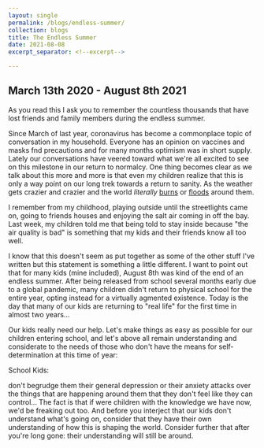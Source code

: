 ```yaml
---
layout: single
permalink: /blogs/endless-summer/
collection: blogs
title: The Endless Summer
date: 2021-08-08
excerpt_separator: <!--excerpt-->

---
```

## March 13th 2020 - August 8th 2021
<!--excerpt-->
As you read this I ask you to remember the countless thousands that have lost friends and family members during the endless summer. 

Since March of last year, coronavirus has become a commonplace topic of conversation in my household. Everyone has an opinion on 
vaccines and masks fnd precautions and for many months optimism was in short supply. Lately our conversations have veered toward
what we're all excited to see on this milestone in our return to normalcy. One thing becomes clear as we talk about this more and
more is that even my children realize that this is only a way point on our long trek towards a return to sanity. As the weather
gets crazier and crazier and the world _literally_ [burns](https://time.com/6087748/wildfires-around-the-world-photos/) or [floods](https://www.latimes.com/world-nation/story/2021-07-21/extreme-weather-worldwide-climate-change-disasters) around them.

I remember from my childhood, playing outside until the streetlights came on, going to friends houses and enjoying the salt air
coming in off the bay. Last week, my children told me that being told to stay inside because "the air quality is bad" is something
that my kids and their friends know all too well.

I know that this doesn't seem as put together as some of the other stuff I've written but this statement is something a little
different. I want to point out that for many kids (mine included), August 8th was kind of the end of an endless summer. After
being released from school several months early due to a global pandemic, many children didn't return to physical school for
the entire year, opting instead for a virtually agmented existence. Today is the day that many of our kids are returning to
"real life" for the first time in almost two years...

Our kids really need our help. Let's make things as easy as possible for our children entering school, and let's above all remain
understanding and considerate to the needs of those who don't have the means for self-determination at this time of year: 

School Kids:

don't begrudge them their general depression or their anxiety attacks over the things that are happening around them that
they don't feel like they can control... The fact is that if were children with the knowledge we have now, we'd be freaking
out too. And before you interject that our kids don't understand what's going on, consider that they have their own understanding
of how this is shaping the world. Consider further that after you're long gone: their understanding will still be around.

